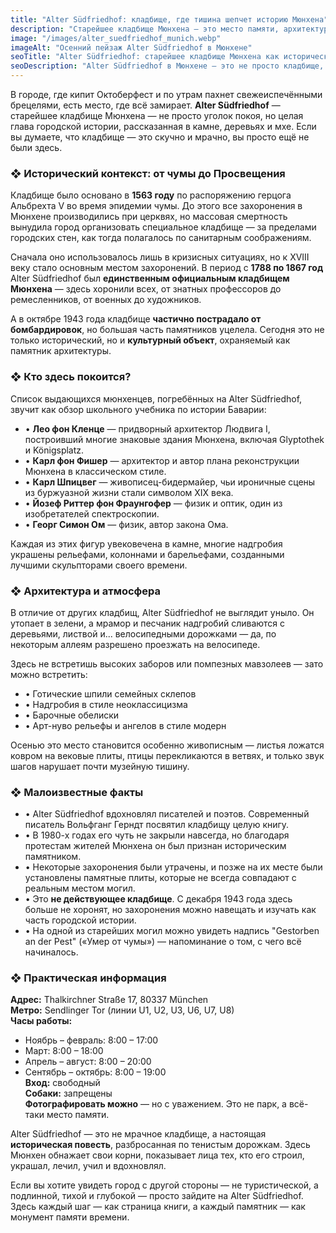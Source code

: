 ```yaml
---
title: "Alter Südfriedhof: кладбище, где тишина шепчет историю Мюнхена"
description: "Старейшее кладбище Мюнхена — это место памяти, архитектуры и культуры. Здесь покоятся великие умы, а тишина рассказывает городскую историю."
image: "/images/alter_suedfriedhof_munich.webp"
imageAlt: "Осенний пейзаж Alter Südfriedhof в Мюнхене"
seoTitle: "Alter Südfriedhof: старейшее кладбище Мюнхена как исторический памятник"
seoDescription: "Alter Südfriedhof в Мюнхене — это не просто кладбище, а настоящая историческая летопись. Узнайте, кого здесь похоронили, какие архитектурные стили можно увидеть и почему это место стоит посетить."
---
```


В городе, где кипит Октоберфест и по утрам пахнет свежеиспечёнными брецелями, есть место, где всё замирает. **Alter Südfriedhof** — старейшее кладбище Мюнхена — не просто уголок покоя, но целая глава городской истории, рассказанная в камне, деревьях и мхе. Если вы думаете, что кладбище — это скучно и мрачно, вы просто ещё не были здесь.

### ❖ Исторический контекст: от чумы до Просвещения
Кладбище было основано в **1563 году** по распоряжению герцога Альбрехта V во время эпидемии чумы. До этого все захоронения в Мюнхене производились при церквях, но массовая смертность вынудила город организовать специальное кладбище — за пределами городских стен, как тогда полагалось по санитарным соображениям.

Сначала оно использовалось лишь в кризисных ситуациях, но к XVIII веку стало основным местом захоронений. В период с **1788 по 1867 год** Alter Südfriedhof был **единственным официальным кладбищем Мюнхена** — здесь хоронили всех, от знатных профессоров до ремесленников, от военных до художников.

А в октябре 1943 года кладбище **частично пострадало от бомбардировок**, но большая часть памятников уцелела. Сегодня это не только исторический, но и **культурный объект**, охраняемый как памятник архитектуры.

### ❖ Кто здесь покоится?
Список выдающихся мюнхенцев, погребённых на Alter Südfriedhof, звучит как обзор школьного учебника по истории Баварии:

- • **Лео фон Кленце** — придворный архитектор Людвига I, построивший многие знаковые здания Мюнхена, включая Glyptothek и Königsplatz.
- • **Карл фон Фишер** — архитектор и автор плана реконструкции Мюнхена в классическом стиле.
- • **Карл Шпицвег** — живописец-бидермайер, чьи ироничные сцены из буржуазной жизни стали символом XIX века.
- • **Йозеф Риттер фон Фраунгофер** — физик и оптик, один из изобретателей спектроскопии.
- • **Георг Симон Ом** — физик, автор закона Ома.

Каждая из этих фигур увековечена в камне, многие надгробия украшены рельефами, колоннами и барельефами, созданными лучшими скульпторами своего времени.

### ❖ Архитектура и атмосфера
В отличие от других кладбищ, Alter Südfriedhof не выглядит уныло. Он утопает в зелени, а мрамор и песчаник надгробий сливаются с деревьями, листвой и... велосипедными дорожками — да, по некоторым аллеям разрешено проезжать на велосипеде.

Здесь не встретишь высоких заборов или помпезных мавзолеев — зато можно встретить:
- • Готические шпили семейных склепов
- • Надгробия в стиле неоклассицизма
- • Барочные обелиски
- • Арт-нуво рельефы и ангелов в стиле модерн

Осенью это место становится особенно живописным — листья ложатся ковром на вековые плиты, птицы перекликаются в ветвях, и только звук шагов нарушает почти музейную тишину.

### ❖ Малоизвестные факты
- • Alter Südfriedhof вдохновлял писателей и поэтов. Современный писатель Вольфганг Герндт посвятил кладбищу целую книгу.
- • В 1980-х годах его чуть не закрыли навсегда, но благодаря протестам жителей Мюнхена он был признан историческим памятником.
- • Некоторые захоронения были утрачены, и позже на их месте были установлены памятные плиты, которые не всегда совпадают с реальным местом могил.
- • Это **не действующее кладбище**. С декабря 1943 года здесь больше не хоронят, но захоронения можно навещать и изучать как часть городской истории.
- • На одной из старейших могил можно увидеть надпись "Gestorben an der Pest" («Умер от чумы») — напоминание о том, с чего всё начиналось.

### ❖ Практическая информация
**Адрес:** Thalkirchner Straße 17, 80337 München  
**Метро:** Sendlinger Tor (линии U1, U2, U3, U6, U7, U8)  
**Часы работы:**  
- Ноябрь – февраль: 8:00 – 17:00  
- Март: 8:00 – 18:00  
- Апрель – август: 8:00 – 20:00  
- Сентябрь – октябрь: 8:00 – 19:00  
**Вход:** свободный  
**Собаки:** запрещены  
**Фотографировать можно** — но с уважением. Это не парк, а всё-таки место памяти.


Alter Südfriedhof — это не мрачное кладбище, а настоящая **историческая повесть**, разбросанная по тенистым дорожкам. Здесь Мюнхен обнажает свои корни, показывает лица тех, кто его строил, украшал, лечил, учил и вдохновлял.

Если вы хотите увидеть город с другой стороны — не туристической, а подлинной, тихой и глубокой — просто зайдите на Alter Südfriedhof. Здесь каждый шаг — как страница книги, а каждый памятник — как монумент памяти времени.